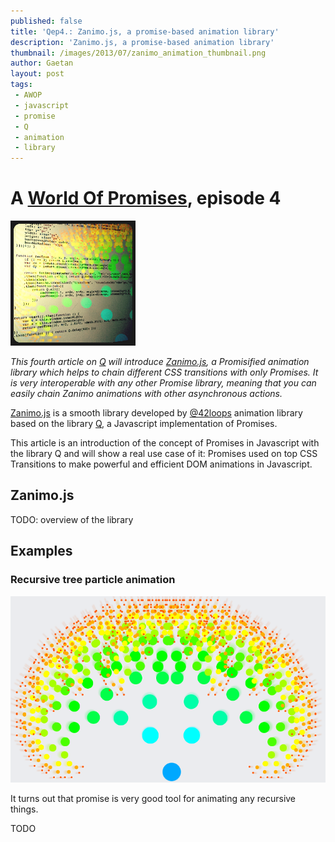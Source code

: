 ```yaml
---
published: false
title: 'Qep4.: Zanimo.js, a promise-based animation library'
description: 'Zanimo.js, a promise-based animation library'
thumbnail: /images/2013/07/zanimo_animation_thumbnail.png
author: Gaetan
layout: post
tags:
 - AWOP
 - javascript
 - promise
 - Q
 - animation
 - library
---
```


 [0]: /pages/a-world-of-promises/
 [1]: http://t.co/OeSukzxv3F
 [2]: http://github.com/42loops/Zanimo.js
 [3]: http://twitter.com/42loops
 [4]: http://github.com/kriskowal/q

# A [World Of Promises][0], episode 4

<img src="/images/2013/07/zanimo_animation_thumbnail.png" alt="" class="thumbnail-left" style="width: 200px" />

*This fourth article on [Q][1] will introduce [Zanimo.js][2], 
a Promisified animation library which helps to chain different
CSS transitions with only Promises.
It is very interoperable with any other Promise library,
meaning that you can easily chain Zanimo animations with other asynchronous actions.*

[Zanimo.js][2] is a smooth library developed by [@42loops][3] animation library based on the library [Q][4], a Javascript implementation of Promises.

This article is an introduction of the concept of Promises in Javascript with the library Q and will show a real use case of it: Promises used on top CSS Transitions to make powerful and efficient DOM animations in Javascript.

<!--more-->

## Zanimo.js

TODO: overview of the library

## Examples

### Recursive tree particle animation

[![tree-particle](/images/2013/05/tree-particle.png)][1]

It turns out that promise is very good tool for animating any recursive things.

TODO
